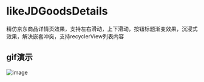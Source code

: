 # likeJDGoodsDetails
精仿京东商品详情页效果，支持左右滑动，上下滑动，按钮标题渐变效果，沉浸式效果，解决嵌套冲突，支持recyclerView列表内容

## gif演示
![image](https://github.com/kaxi4it/likeJDGoodsDetails/blob/master/gif/1.gif)